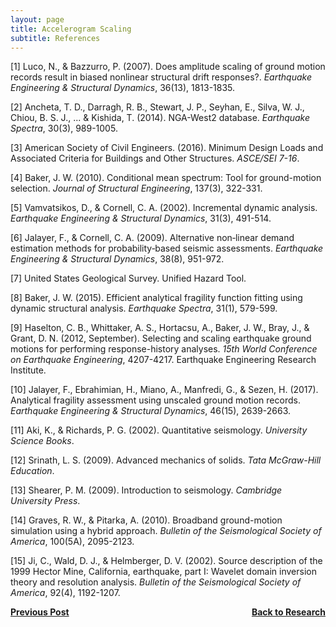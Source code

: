 ```yaml
---
layout: page
title: Accelerogram Scaling
subtitle: References
---
```

  
[1] Luco, N., & Bazzurro, P. (2007). Does amplitude scaling of ground motion records result in biased nonlinear structural drift responses?. _Earthquake Engineering & Structural Dynamics_, 36(13), 1813-1835.

[2] Ancheta, T. D., Darragh, R. B., Stewart, J. P., Seyhan, E., Silva, W. J., Chiou, B. S. J., ... & Kishida, T. (2014). NGA-West2 database. _Earthquake Spectra_, 30(3), 989-1005.

[3] American Society of Civil Engineers. (2016). Minimum Design Loads and Associated Criteria for Buildings and Other Structures. _ASCE/SEI 7-16_. 

[4] Baker, J. W. (2010). Conditional mean spectrum: Tool for ground-motion selection. _Journal of Structural Engineering_, 137(3), 322-331.

[5] Vamvatsikos, D., & Cornell, C. A. (2002). Incremental dynamic analysis. _Earthquake Engineering & Structural Dynamics_, 31(3), 491-514.

[6] Jalayer, F., & Cornell, C. A. (2009). Alternative non‐linear demand estimation methods for probability‐based seismic assessments. _Earthquake Engineering & Structural Dynamics_, 38(8), 951-972.

[7] United States Geological Survey. Unified Hazard Tool.

[8] Baker, J. W. (2015). Efficient analytical fragility function fitting using dynamic structural analysis. _Earthquake Spectra_, 31(1), 579-599.

[9] Haselton, C. B., Whittaker, A. S., Hortacsu, A., Baker, J. W., Bray, J., & Grant, D. N. (2012, September). Selecting and scaling earthquake ground motions for performing response-history analyses. _15th World Conference on Earthquake Engineering_, 4207-4217. Earthquake Engineering Research Institute.

[10] Jalayer, F., Ebrahimian, H., Miano, A., Manfredi, G., & Sezen, H. (2017). Analytical fragility assessment using unscaled ground motion records. _Earthquake Engineering & Structural Dynamics_, 46(15), 2639-2663.

[11] Aki, K., & Richards, P. G. (2002). Quantitative seismology. _University Science Books_.

[12] Srinath, L. S. (2009). Advanced mechanics of solids. _Tata McGraw-Hill Education_.

[13] Shearer, P. M. (2009). Introduction to seismology. _Cambridge University Press_.

[14] Graves, R. W., & Pitarka, A. (2010). Broadband ground-motion simulation using a hybrid approach. _Bulletin of the Seismological Society of America_, 100(5A), 2095-2123.

[15] Ji, C., Wald, D. J., & Helmberger, D. V. (2002). Source description of the 1999 Hector Mine, California, earthquake, part I: Wavelet domain inversion theory and resolution analysis. _Bulletin of the Seismological Society of America_, 92(4), 1192-1207.

<p style="text-align:right;">
<a href="https://somu15.github.io/RB/"><b>Back to Research</b></a>
<span style="float:left;"><a href="https://somu15.github.io/Blogs/PBEE/"><b>Previous Post</b></a></span>
</p>
